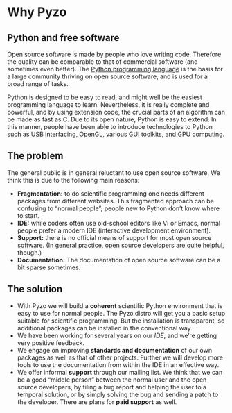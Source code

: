 # Why Pyzo


## Python and free software

Open source software is made by people who love writing code. Therefore
the quality can be comparable to that of commercial software (and
sometimes even better). The [Python programming language](http://www.python.org/about)
is the basis
for a large community thriving on open source software, and is used for
a broad range of tasks.

Python is designed to be easy to read, and might well be the easiest
programming language to learn. Nevertheless, it is really complete and
powerful, and by using extension code, the crucial parts of an algorithm
can be made as fast as C. Due to its open nature, Python is easy to
extend. In this manner, people have been able to introduce technologies
to Python such as USB interfacing, OpenGL, various GUI toolkits, and
GPU computing.


## The problem

The general public is in general reluctant to use open source software.
We think this is due to the following main reasons:

* **Fragmentation:** to do scientific programming one needs different packages
  from different websites. This fragmented approach can be confusing to
  “normal people”; people new to Python don’t know where to start.
* **IDE:** while coders often use old-school editors like VI or Emacs, normal
  people prefer a modern IDE (interactive development environment).
* **Support:** there is no official means of support for most open source
  software. (In general practice, open source developers are quite
  helpful, though.)
* **Documentation:** The documentation of open source
  software can be a bit sparse sometimes.


## The solution

* With Pyzo we will build a **coherent** scientific Python environment that
  is easy to use for normal people. The Pyzo distro will get you a
  basic setup suitable for scientific programming. But the
  installation is transparent, so additional packages can be installed
  in the conventional way.
* We have been working for several years on our *IDE*, and we’re getting
  very positive feedback.
* We engage on improving **standards and documentation** of our
  own packages as well as that of
  other projects. Further we will develop more tools to use the
  documentation from within the IDE in an effective way.
* We offer informal **support** through our mailing list.
  We think that we can be a good “middle person” between the
  normal user and the open source developers, by filing a bug report and
  helping the user to a temporal solution, or by simply solving the bug
  and sending a patch to the developer.
  There are plans for **paid support** as well.
